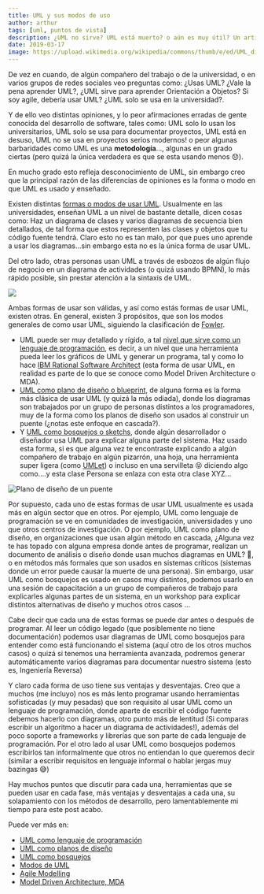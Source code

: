 ```yaml
---
title: UML y sus modos de uso
author: arthur
tags: [uml, puntos de vista]
description: ¿UML no sirve? UML está muerto? o aún es muy útil? Un articulo que contesta el porque de las distintas opiniones sobre UML.
date: 2019-03-17
image: https://upload.wikimedia.org/wikipedia/commons/thumb/e/ed/UML_diagrams_overview.svg/600px-UML_diagrams_overview.svg.png
---
```


De vez en cuando, de algún compañero del trabajo o de la universidad, o en varios grupos de redes sociales veo preguntas como: ¿Usas UML? ¿Vale la pena aprender UML?, ¿UML sirve para aprender Orientación a Objetos? Si soy agile, debería usar UML? ¿UML solo se usa en la universidad?.

Y de ello veo distintas opiniones, y lo peor afirmaciones erradas de gente conocida del desarrollo de software, tales como: UML solo lo usan los universitarios, UML solo se usa para documentar proyectos, UML está en desuso, UML no se usa en proyectos serios modernos! o peor algunas barbaridades como UML es una **metodología**..., algunas en un grado ciertas (pero quizá la única verdadera es que se esta usando menos 😞).

En mucho grado esto refleja desconocimiento de UML, sin embargo creo que la principal razón de las diferencias de opiniones es la forma o modo en que UML es usado y enseñado.

Existen distintas [formas o modos de usar UML][4]. Usualmente en las universidades, enseñan UML a un nivel de bastante detalle, dicen cosas como: Haz un diagrama de clases y varios diagramas de secuencia bien detallados, de tal forma que estos representen las clases y objetos que tu código fuente tendrá. Claro esto no es tan malo, por que pues uno aprende a usar los diagramas...sin embargo esta no es la única forma de usar UML.

Del otro lado, otras personas usan UML a través de esbozos de algún flujo de negocio en un diagrama de actividades (o quizá usando BPMN), lo más rápido posible, sin prestar atención a la sintaxis de UML.

<Image
  src="http://agilemodeling.com/images/models/activityDiagramEnroll.JPG"
  description="Diagrama de actividades como un esbozo, de Scott Ambler"
  size="700px"
/>

Ambas formas de usar son válidas, y así como estás formas de usar UML, existen otras. En general, existen 3 propósitos, que son los modos generales de como usar UML, siguiendo la clasificación de [Fowler](https://martinfowler.com).

- UML puede ser muy detallado y rígido, a tal [nivel que sirve como un lenguaje de programación][1], es decir, a un nivel que una herramienta pueda leer los gráficos de UML y generar un programa, tal y como lo hace [IBM Rational Software Architect](https://www.ibm.com/us-en/marketplace/rational-software-architect-designer) (esta forma de usar UML, en realidad es parte de lo que se conoce como Model Driven Architecture o MDA).
- [UML como plano de diseño o blueprint][2], de alguna forma es la forma más clásica de usar UML (y quizá la más odiada), donde los diagramas son trabajados por un grupo de personas distintos a los programadores, muy de la forma como los planos de diseño son usados al construir un puente (¿notas este enfoque en cascada?).
- Y [UML como bosquejos o sketchs][3], donde algún desarrollador o diseñador usa UML para explicar alguna parte del sistema. Haz usado esta forma, si es que alguna vez te encontraste explicando a algún compañero de trabajo en algún pizarrón, una hoja, una herramienta super ligera (como [UMLet](https://www.umlet.com/)) o incluso en una servilleta 😝 diciendo algo como....y esta clase Persona se enlaza con esta otra clase XYZ...

![Plano de diseño de un puente](https://images.fineartamerica.com/images/artworkimages/mediumlarge/1/brisbane-story-bridge-erection-sequence-paul-doody.jpg)

Por supuesto, cada uno de estas formas de usar UML usualmente es usada más en algún sector que en otros. Por ejemplo, UML como lenguaje de programación se ve en comunidades de investigación, universidades y uno que otros centros de investigación. O por ejemplo, UML como plano de diseño, en organizaciones que usan algún método en cascada, ¿Alguna vez te has topado con alguna empresa donde antes de programar, realizan un documento de análisis o diseño donde usan muchos diagramas en UML? 🤔, o en métodos más formales que son usados en sistemas críticos (sistemas donde un error puede causar la muerte de una persona). Sin embargo, usar UML como bosquejos es usado en casos muy distintos, podemos usarlo en una sesión de capacitación a un grupo de compañeros de trabajo para explicarles algunas partes de un sistema, en un workshop para explicar distintos alternativas de diseño y muchos otros casos ...

Cabe decir que cada una de estas formas se puede dar antes o después de programar. Al leer un código legado (que posiblemente no tiene documentación) podemos usar diagramas de UML como bosquejos para entender como está funcionando el sistema (aquí otro de los otros muchos casos) o quizá si tenemos una herramienta avanzada, podremos generar automáticamente varios diagramas para documentar nuestro sistema (esto es, Ingeniería Reversa)

Y claro cada forma de uso tiene sus ventajas y desventajas. Creo que a muchos (me incluyo) nos es más lento programar usando herramientas sofisticadas (y muy pesadas) que son requisito al usar UML como un lenguaje de programación, donde aparte de escribir el código fuente debemos hacerlo con diagramas, otro punto más de lentitud (Si comparas escribir un algoritmo a hacer un diagrama de actividades!), además del poco soporte a frameworks y librerías que son parte de cada lenguaje de programación. Por el otro lado al usar UML como bosquejos podemos escribirlos tan informalmente que otros no entiendan lo que queremos decir (similar a escribir requisitos en lenguaje informal o hablar jergas muy bazingas 😅)

Hay muchos puntos que discutir para cada una, herramientas que se pueden usar en cada fase, más ventajas y desventajas a cada una, su solapamiento con los métodos de desarrollo, pero lamentablemente mi tiempo para este post acabo.

Puede ver más en:

- [UML como lenguaje de programación][1]
- [UML como planos de diseño][2]
- [UML como bosquejos][3]
- [Modos de UML][4]
- [Agile Modelling](http://agilemodeling.com/)
- [Model Driven Architecture, MDA](https://www.omg.org/mda/)

[1]: https://martinfowler.com/bliki/UmlAsProgrammingLanguage.html
[2]: https://martinfowler.com/bliki/UmlAsBlueprint.html
[3]: https://martinfowler.com/bliki/UmlAsSketch.html
[4]: https://martinfowler.com/bliki/UmlMode.html
